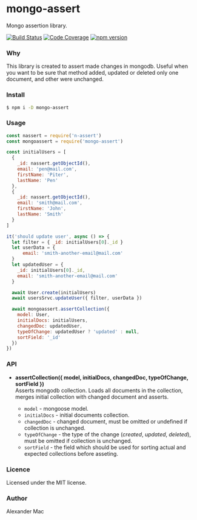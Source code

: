 # mongo-assert

Mongo assertion library.

[![Build Status](https://github.com/AlexanderMac/mongo-assert/workflows/CI/badge.svg)](https://github.com/AlexanderMac/mongo-assert/actions?query=workflow%3ACI)
[![Code Coverage](https://codecov.io/gh/AlexanderMac/mongo-assert/branch/master/graph/badge.svg)](https://codecov.io/gh/AlexanderMac/mongo-assert)
[![npm version](https://badge.fury.io/js/mongo-assert.svg)](https://badge.fury.io/js/mongo-assert)

### Why
This library is created to assert made changes in mongodb. Useful when you want to be sure that method added, updated or deleted only one document, and other were unchanged.

### Install
```bash
$ npm i -D mongo-assert
```

### Usage
```js
const nassert = require('n-assert')
const mongoassert = require('mongo-assert')

const initialUsers = [
  {
    _id: nassert.getObjectId(),
    email: 'pen@mail.com',
    firstName: 'Piter',
    lastName: 'Pen'
  },
  {
    _id: nassert.getObjectId(),
    email: 'smith@mail.com',
    firstName: 'John',
    lastName: 'Smith'
  }
]

it('should update user', async () => {
  let filter = { _id: initialUsers[0]._id }
  let userData = {
      email: 'smith-another-email@mail.com'
  }
  let updatedUser = {
    _id: initialUsers[0]._id,
    email: 'smith-another-email@mail.com'
  }

  await User.create(initialUsers)
  await usersSrvc.updateUser({ filter, userData })

  await mongoassert.assertCollection({
    model: User,
    initialDocs: initialUsers,
    changedDoc: updatedUser,
    typeOfChange: updatedUser ? 'updated' : null,
    sortField: '_id'
  })
})
```

### API
- **assertCollection({ model, initialDocs, changedDoc, typeOfChange, sortField })**<br>
Asserts mongodb collection. Loads all documents in the collection, merges initial collection with changed document and asserts.

  - `model` - mongoose model.
  - `initialDocs` - initial documents collection.
  - `changedDoc` - changed document, must be omitted or undefined if collection is unchanged.
  - `typeOfChange` - the type of the change (_created_, _updated_, _deleted_), must be omitted if collection is unchanged.
  - `sortField` - the field which should be used for sorting actual and expected collections before asseting.

### Licence
Licensed under the MIT license.

### Author
Alexander Mac

